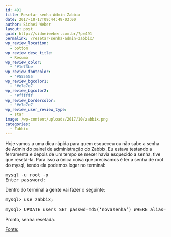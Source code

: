 ```yaml
---
id: 491
title: Resetar senha Admin Zabbix
date: 2017-10-17T09:44:49-03:00
author: Sidnei Weber
layout: post
guid: http://sidneiweber.com.br/?p=491
permalink: /resetar-senha-admin-zabbix/
wp_review_location:
  - bottom
wp_review_desc_title:
  - Resumo
wp_review_color:
  - '#1e73be'
wp_review_fontcolor:
  - '#555555'
wp_review_bgcolor1:
  - '#e7e7e7'
wp_review_bgcolor2:
  - '#ffffff'
wp_review_bordercolor:
  - '#e7e7e7'
wp_review_user_review_type:
  - star
image: /wp-content/uploads/2017/10/zabbix.png
categories:
  - Zabbix
---
```

Hoje vamos a uma dica rápida para quem esqueceu ou não sabe a senha de Admin do painel de administração do Zabbix. Eu estava testando a ferramenta e depois de um tempo se mexer havia esquecido a senha, tive que resetá-la. Para isso a única coisa que precisamos é ter a senha de root do mysql, tendo ela podemos logar no terminal:

<pre class="lang:sh decode:true ">mysql -u root -p
Enter password:</pre>

Dentro do terminal a gente vai fazer o seguinte:

<pre class="lang:default decode:true ">mysql&gt; use zabbix;

mysql&gt; UPDATE users SET passwd=md5(‘novasenha’) WHERE alias=’Admin’;</pre>

Pronto, senha resetada.

[Fonte:](https://jorgepretel.com.br/2016/04/reset-na-senha-admin-do-zabbix/)